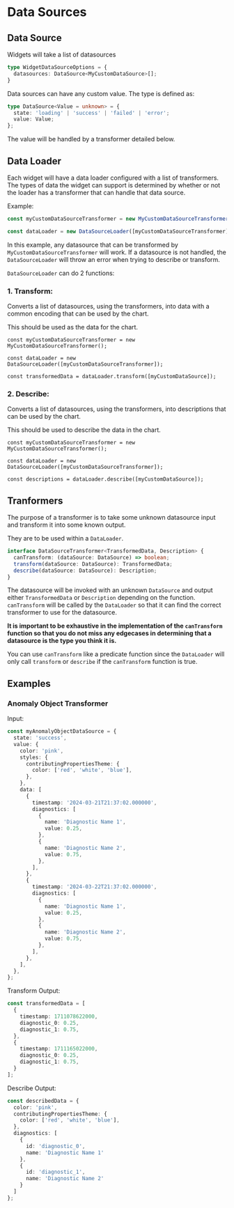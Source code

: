 # Data Sources

## Data Source
Widgets will take a list of datasources
```ts
type WidgetDataSourceOptions = {
  datasources: DataSource<MyCustomDataSource>[];
}
```

Data sources can have any custom value. The type is defined as:
```ts
type DataSource<Value = unknown> = {
  state: 'loading' | 'success' | 'failed' | 'error';
  value: Value;
};
```

The value will be handled by a transformer detailed below.

## Data Loader
Each widget will have a data loader configured with a list of transformers. The types of data the widget can support is determined by whether or not the loader has a transformer that can handle that data source.

Example:
```ts
const myCustomDataSourceTransformer = new MyCustomDataSourceTransformer();

const dataLoader = new DataSourceLoader([myCustomDataSourceTransformer]);
```

In this example, any datasource that can be transformed by `MyCustomDataSourceTransformer` will work. If a datasource is not handled, the `DataSourceLoader` will throw an error when trying to describe or transform.

`DataSourceLoader` can do 2 functions:

### 1. Transform:
Converts a list of datasources, using the transformers, into data with a common encoding that can be used by the chart.

This should be used as the data for the chart.
```
const myCustomDataSourceTransformer = new MyCustomDataSourceTransformer();

const dataLoader = new DataSourceLoader([myCustomDataSourceTransformer]);

const transformedData = dataLoader.transform([myCustomDataSource]);
```

### 2. Describe:
Converts a list of datasources, using the transformers, into descriptions that can be used by the chart.

This should be used to describe the data in the chart.
```
const myCustomDataSourceTransformer = new MyCustomDataSourceTransformer();

const dataLoader = new DataSourceLoader([myCustomDataSourceTransformer]);

const descriptions = dataLoader.describe([myCustomDataSource]);
```

## Tranformers
The purpose of a transformer is to take some unknown datasource input and transform it into some known output.

They are to be used within a `DataLoader`.

```ts
interface DataSourceTransformer<TransformedData, Description> {
  canTransform: (dataSource: DataSource) => boolean;
  transform(dataSource: DataSource): TransformedData;
  describe(dataSource: DataSource): Description;
}
```

The datasource will be invoked with an unknown `DataSource` and output either `TransformedData` or `Description` depending on the function. `canTransform` will be called by the `DataLoader` so that it can find the correct transformer to use for the datasource. 

**It is important to be exhaustive in the implementation of the `canTransform` function so that you do not miss any edgecases in determining that a datasource is the type you think it is.**

You can use `canTransform` like a predicate function since the `DataLoader` will only call `transform` or `describe` if the `canTransform` function is true.

## Examples

### Anomaly Object Transformer

Input:
```ts
const myAnomalyObjectDataSource = {
  state: 'success',
  value: {
    color: 'pink',
    styles: {
      contributingPropertiesTheme: {
        color: ['red', 'white', 'blue'],
      },
    },
    data: [
      {
        timestamp: '2024-03-21T21:37:02.000000',
        diagnostics: [
          {
            name: 'Diagnostic Name 1',
            value: 0.25,
          },
          {
            name: 'Diagnostic Name 2',
            value: 0.75,
          },
        ],
      },
      {
        timestamp: '2024-03-22T21:37:02.000000',
        diagnostics: [
          {
            name: 'Diagnostic Name 1',
            value: 0.25,
          },
          {
            name: 'Diagnostic Name 2',
            value: 0.75,
          },
        ],
      },
    ],
  },
};
```

Transform Output:
```ts
const transformedData = [
  {
    timestamp: 1711078622000,
    diagnostic_0: 0.25,
    diagnostic_1: 0.75,
  },
  {
    timestamp: 1711165022000,
    diagnostic_0: 0.25,
    diagnostic_1: 0.75,
  }
];
```

Describe Output:
```ts
const describedData = {
  color: 'pink',
  contributingPropertiesTheme: {
    color: ['red', 'white', 'blue'],
  },
  diagnostics: [
    {
      id: 'diagnostic_0',
      name: 'Diagnostic Name 1'
    },
    {
      id: 'diagnostic_1',
      name: 'Diagnostic Name 2'
    }
  ]
};
```
